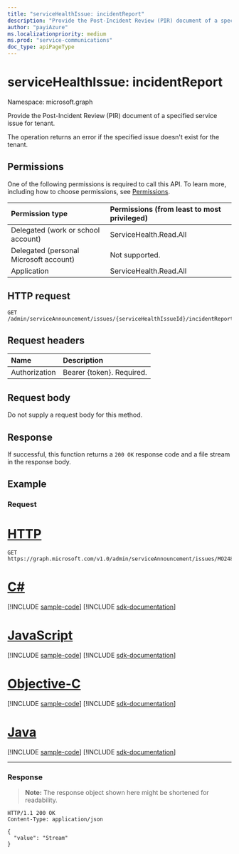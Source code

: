 ```yaml
---
title: "serviceHealthIssue: incidentReport"
description: "Provide the Post-Incident Review (PIR) document of a specified service issue for tenant."
author: "payiAzure"
ms.localizationpriority: medium
ms.prod: "service-communications"
doc_type: apiPageType
---
```


# serviceHealthIssue: incidentReport
Namespace: microsoft.graph

Provide the Post-Incident Review (PIR) document of a specified service issue for tenant.

The operation returns an error if the specified issue doesn't exist for the tenant.

## Permissions
One of the following permissions is required to call this API. To learn more, including how to choose permissions, see [Permissions](/graph/permissions-reference).

|Permission type|Permissions (from least to most privileged)|
|:---|:---|
|Delegated (work or school account)|ServiceHealth.Read.All|
|Delegated (personal Microsoft account)|Not supported.|
|Application|ServiceHealth.Read.All|

## HTTP request

<!-- {
  "blockType": "ignored"
}
-->
``` http
GET /admin/serviceAnnouncement/issues/{serviceHealthIssueId}/incidentReport
```

## Request headers
|Name|Description|
|:---|:---|
|Authorization|Bearer {token}. Required.|

## Request body
Do not supply a request body for this method.

## Response

If successful, this function returns a `200 OK` response code and a file stream in the response body.

## Example

### Request


# [HTTP](#tab/http)
<!-- {
  "blockType": "request",
  "sampleKeys": ["MO248163"],
  "name": "servicehealthissue_incidentreport"
}
-->
``` http
GET https://graph.microsoft.com/v1.0/admin/serviceAnnouncement/issues/MO248163/incidentReport
```
# [C#](#tab/csharp)
[!INCLUDE [sample-code](../includes/snippets/csharp/servicehealthissue-incidentreport-csharp-snippets.md)]
[!INCLUDE [sdk-documentation](../includes/snippets/snippets-sdk-documentation-link.md)]

# [JavaScript](#tab/javascript)
[!INCLUDE [sample-code](../includes/snippets/javascript/servicehealthissue-incidentreport-javascript-snippets.md)]
[!INCLUDE [sdk-documentation](../includes/snippets/snippets-sdk-documentation-link.md)]

# [Objective-C](#tab/objc)
[!INCLUDE [sample-code](../includes/snippets/objc/servicehealthissue-incidentreport-objc-snippets.md)]
[!INCLUDE [sdk-documentation](../includes/snippets/snippets-sdk-documentation-link.md)]

# [Java](#tab/java)
[!INCLUDE [sample-code](../includes/snippets/java/servicehealthissue-incidentreport-java-snippets.md)]
[!INCLUDE [sdk-documentation](../includes/snippets/snippets-sdk-documentation-link.md)]

---


### Response
>**Note:** The response object shown here might be shortened for readability.
<!-- {
  "blockType": "response",
  "truncated": true,
  "@odata.type": "Edm.Stream"
}
-->
``` http
HTTP/1.1 200 OK
Content-Type: application/json

{
  "value": "Stream"
}
```

